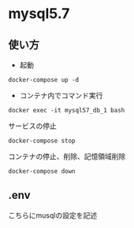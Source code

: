 # mysql5.7
## 使い方

- 起動
```
docker-compose up -d
```

- コンテナ内でコマンド実行
```
docker exec -it mysql57_db_1 bash
```

サービスの停止
```
docker-compose stop
```

コンテナの停止、削除、記憶領域削除
```
docker-compose down
```

## .env
こちらにmusqlの設定を記述

